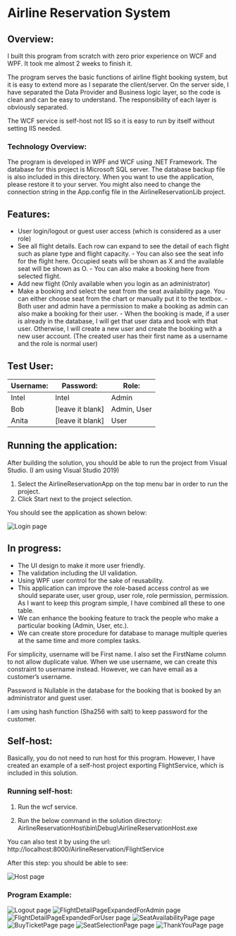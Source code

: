 # Airline Reservation System

## Overview:

I built this program from scratch with zero prior experience on WCF and WPF. It took me almost 2 weeks to finish it.

The program serves the basic functions of airline flight booking system, but it is easy to extend more as I separate the client/server. On the server side, I have separated the Data Provider and Business logic layer, so the code is clean and can be easy to understand. The responsibility of each layer is obviously separated.

The WCF service is self-host not IIS so it is easy to run by itself without setting IIS needed. 

### Technology Overview:

The program is developed in WPF and WCF using .NET Framework. The database for this project is Microsoft SQL server. The database backup file is also included in this directory. When you want to use the application, please restore it to your server. You might also need to change the connection string in the App.config file in the AirlineReservationLib project.

## Features:

-    User login/logout or guest user access (which is considered as a user role)
-    See all flight details. Each row can expand to see the detail of each flight such as plane type and flight capacity. 
    -    You can also see the seat info for the flight here. Occupied seats will be shown as X and the available seat will be shown as O.
    -    You can also make a booking here from selected flight.
-    Add new flight (Only available when you login as an administrator)
-    Make a booking and select the seat from the seat availability page. You can either choose seat from the chart or manually put it to the textbox.
    -    Both user and admin have a permission to make a booking as admin can also make a booking for their user.
    -    When the booking is made, if a user is already in the database, I will get that user data and book with that user. Otherwise, I will create a new user and create the booking with a new user account. (The created user has their first name as a username and the role is normal user)

## Test User:

**Username:** | **Password:** | **Role:**
------------ | ------------- | ------------
Intel           | Intel      | Admin
Bob         |[leave it blank]|Admin, User
Anita       |[leave it blank]|User


## Running the application:

After building the solution, you should be able to run the project from Visual Studio. (I am using Visual Studio 2019)
1. Select the AirlineReservationApp on the top menu bar in order to run the project.
2. Click Start next to the project selection.

You should see the application as shown below:
 
![Login page](/ApplicationImages/LoginPage.PNG)

## In progress:

-    The UI design to make it more user friendly.
-    The validation including the UI validation.
-    Using WPF user control for the sake of reusability.
-    This application can improve the role-based access control as we should separate user, user group, user role, role permission, permission. As I want to keep this program simple, I have combined all these to one table.
-    We can enhance the booking feature to track the people who make a particular booking (Admin, User, etc.).
-    We can create store procedure for database to manage multiple queries at the same time and more complex tasks.

For simplicity, username will be First name. I also set the FirstName column to not allow duplicate value. When we use username, we can create this constraint to username instead. However, we can have email as a customer’s username.

Password is Nullable in the database for the booking that is booked by an administrator and guest user.

I am using hash function (Sha256 with salt) to keep password for the customer.

## Self-host:

Basically, you do not need to run host for this program. However, I have created an example of a self-host project exporting FlightService, which is included in this solution.

### Running self-host:

1. Run the wcf service.

2. Run the below command in the solution directory:
AirlineReservationHost\bin\Debug\AirlineReservationHost.exe

You can also test it by using the url:
http://localhost:8000/AirlineReservation/FlightService

After this step: you should be able to see:
 
 ![Host page](/ApplicationImages/HostPage.PNG)


### Program Example:
 ![Logout page](/ApplicationImages/LogoutPage.PNG)
 ![FlightDetailPageExpandedForAdmin page](/ApplicationImages/FlightDetailPageExpandedForAdmin.PNG)
 ![FlightDetailPageExpandedForUser page](/ApplicationImages/FlightDetailPageExpandedForUser.PNG)
 ![SeatAvailabilityPage page](/ApplicationImages/SeatAvailabilityPage.PNG)
 ![BuyTicketPage page](/ApplicationImages/BuyTicketPage.PNG)
 ![SeatSelectionPage page](/ApplicationImages/SeatSelectionPage.PNG)
 ![ThankYouPage page](/ApplicationImages/ThankYouPage.PNG)
